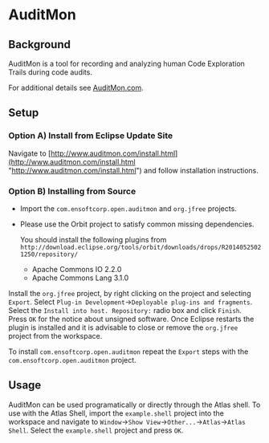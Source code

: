 AuditMon
========

## Background
AuditMon is a tool for recording and analyzing human Code Exploration Trails during code audits.

For additional details see [AuditMon.com](http://auditmon.com/ "AuditMon.com").

## Setup
### Option A) Install from Eclipse Update Site
Navigate to [http://www.auditmon.com/install.html](http://www.auditmon.com/install.html "http://www.auditmon.com/install.html") and follow installation instructions.

### Option B) Installing from Source

  - Import the `com.ensoftcorp.open.auditmon` and `org.jfree` projects.
  - Please use the Orbit project to satisfy common missing dependencies.
    
    You should install the following plugins from
    `http://download.eclipse.org/tools/orbit/downloads/drops/R20140525021250/repository/`
    - Apache Commons IO 2.2.0
    - Apache Commons Lang 3.1.0

Install the `org.jfree` project, by right clicking on the project and selecting `Export`.  Select `Plug-in Development`->`Deployable plug-ins and fragments`.  Select the `Install into host. Repository:` radio box and click `Finish`.  Press `OK` for the notice about unsigned software.  Once Eclipse restarts the plugin is installed and it is advisable to close or remove the `org.jfree` project from the workspace.

To install `com.ensoftcorp.open.auditmon` repeat the `Export` steps with the `com.ensoftcorp.open.auditmon` project.

## Usage
AuditMon can be used programatically or directly through the Atlas shell.  To use with the Atlas Shell, import the `example.shell` project into the workspace and navigate to `Window`->`Show View`->`Other...`->`Atlas`->`Atlas Shell`.  Select the `example.shell` project and press `OK`.
